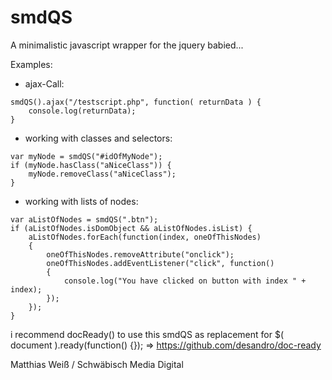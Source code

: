 # smdQS
A minimalistic javascript wrapper for the jquery babied...

Examples:

- ajax-Call:
```
smdQS().ajax("/testscript.php", function( returnData ) {
	console.log(returnData);					
}
```

- working with classes and selectors:
```
var myNode = smdQS("#idOfMyNode");
if (myNode.hasClass("aNiceClass")) {
	myNode.removeClass("aNiceClass");
}
```

- working with lists of nodes:
```
var aListOfNodes = smdQS(".btn");
if (aListOfNodes.isDomObject && aListOfNodes.isList) {
	aListOfNodes.forEach(function(index, oneOfThisNodes) 
	{
		oneOfThisNodes.removeAttribute("onclick");
		oneOfThisNodes.addEventListener("click", function() 
		{
			console.log("You have clicked on button with index " + index);
		});
	});
} 
```

i recommend docReady() to use this smdQS as replacement for $( document ).ready(function() {}); => https://github.com/desandro/doc-ready


Matthias Weiß / Schwäbisch Media Digital
